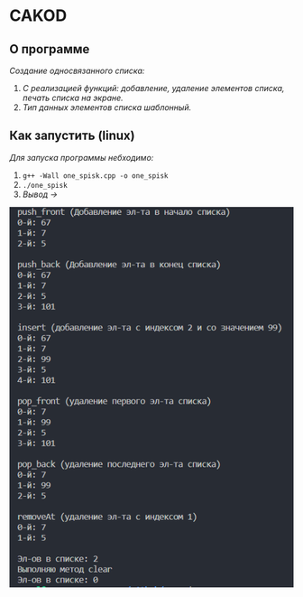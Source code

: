 # CAKOD

## О программе

*Создание односвязанного списка:*

1. *С реализацией функций: добавление, удаление элементов списка, печать списка на экране.*
2. *Тип данных элементов списка шаблонный.*

## Как запустить (linux)

*Для запуска программы небходимо:*

1. `g++ -Wall one_spisk.cpp -o one_spisk`
2. `./one_spisk`
3. *Вывод →*

![Untitled](img/CAKOD.png)